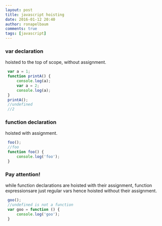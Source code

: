 ```yaml
---
layout: post
title: javascript hoisting
date: 2016-01-12 20:40
author: ronapelbaum
comments: true
tags: [javascript]
---
```


### var declaration
hoisted to the top of scope, without assignment.
```javascript
 var a = 1;
 function printA() {
     console.log(a);
     var a = 2;
     console.log(a);
 }
 printA();
 //undefined
 //2
```

### function declaration
hoisted with assignment.
```javascript
 foo();
 //foo
 function foo() {
     console.log('foo');
 }
```

### Pay attention!
while function declarations are hoisted with their assignment, function expressionsare just regular vars hence hoisted without their assignment.
```javascript
 goo();
 //undefined is not a function
 var goo = function () {
     console.log('goo');
 }
```
